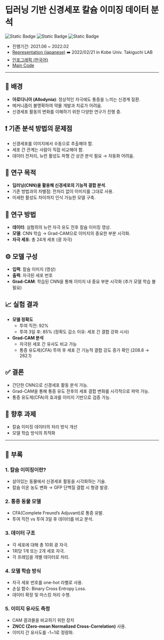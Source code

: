 # 딥러닝 기반 신경세포 칼슘 이미징 데이터 분석
<img alt="Static Badge" src="https://img.shields.io/badge/python-%233776AB?style=for-the-badge&logo=python&logoColor=white"> <img alt="Static Badge" src="https://img.shields.io/badge/pytorch-%23EE4C2C?style=for-the-badge&logo=pytorch&logoColor=white"> <img alt="Static Badge" src="https://img.shields.io/badge/anaconda-%2344A833?style=for-the-badge&logo=anaconda&logoColor=white">

- 진행기간: 2021.06 ~ 2022.02
- [Representation (japanese)](https://github.com/taeddy/Neuron_CNN_Interpretation/blob/main/Representation%20(japanese).pdf) ➡️ 2022/02/21 in Kobe Univ. Takiguchi LAB
- [인포그래픽 (한국어)](https://github.com/taeddy/Neuron_CNN_Interpretation/blob/main/Infographic.pdf)
- [Main Code](https://github.com/taeddy/Neuron_CNN_Interpretation/blob/main/Neuron_CNN_Interpretation.ipynb)

---

## 📌 배경

- **아로디니아 (Allodynia)**: 정상적인 자극에도 통증을 느끼는 신경계 질환.
- 메커니즘이 불명확하여 약물 개발과 치료가 어려움.
- 신경세포 활동의 변화를 이해하기 위한 다양한 연구가 진행 중.

## ❗ 기존 분석 방법의 문제점

- 신경세포를 이미지에서 수동으로 추출해야 함.
- 세포 간 관계는 사람이 직접 비교해야 함.
- 데이터 전처리, 뉴런 활성도 파형 간 상관 분석 필요 → 자동화 어려움.

## 🎯 연구 목적

- **딥러닝(CNN)을 활용해 신경세포의 기능적 결합 분석**.
- 기존 방법과의 차별점: 전처리 없이 이미지를 그대로 사용.
- 미세한 활성도 차이까지 인식 가능한 모델 구축.

## 🔬 연구 방법

- **데이터**: 실험쥐의 뉴런 자극 유도 전후 칼슘 이미징 영상.
- **모델**: CNN 학습 → Grad-CAM으로 이미지의 중요한 부분 시각화.
- **자극 세포**: 총 24개 세포 (광 자극)

## ⚙️ 모델 구성

- **입력**: 칼슘 이미지 (영상)
- **출력**: 자극된 세포 번호
- **Grad-CAM**: 학습된 CNN을 통해 이미지 내 중요 부분 시각화 (추가 모델 학습 불필요)

## 📈 실험 결과

- **모델 정확도**
  - 투여 직전: 92%
  - 투여 3일 후: 85% (정확도 감소 이유: 세포 간 결합 강화 시사)
- **Grad-CAM 분석**
  - 자극된 세포 간 유사도 비교 가능
  - 통증 유도제(CFA) 투여 후 세포 간 기능적 결합 강도 증가 확인 (208.8 → 262.1)

## ✅ 결론

- 간단한 CNN으로 신경세포 활동 분석 가능.
- Grad-CAM을 통해 통증 유도 전후의 세포 결합 변화를 시각적으로 파악 가능.
- 통증 유도제(CFA)의 효과를 이미지 기반으로 검증 가능.

## 🔧 향후 과제

- 칼슘 이미징 데이터의 처리 방식 개선
- 모델 학습 방식의 최적화

---

## 🧠 부록

### 1. 칼슘 이미징이란?

- 살아있는 동물에서 신경세포 활동을 시각화하는 기술.
- 칼슘 이온 농도 변화 → GFP 단백질 결합 시 형광 발광.

### 2. 통증 동물 모델

- CFA(Complete Freund’s Adjuvant)로 통증 유발.
- 투여 직전 vs 투여 3일 후 데이터를 비교 분석.

### 3. 데이터 구조

- 각 세포에 대해 총 10회 광 자극.
- 1회당 1개 또는 2개 세포 자극.
- 각 프레임을 개별 데이터로 처리.

### 4. 모델 학습 방식

- 자극 세포 번호를 one-hot 라벨로 사용.
- 손실 함수: Binary Cross Entropy Loss.
- 데이터 확장 및 마스킹 처리 수행.

### 5. 이미지 유사도 측정

- CAM 결과물을 비교하기 위한 장치
- **ZNCC (Zero-mean Normalized Cross-Correlation)** 사용.
- 이미지 간 유사도를 -1~1로 정량화.

